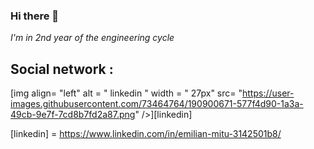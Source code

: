 ### Hi there 👋
*I'm in 2nd year of the engineering cycle* 

## Social network : 
[img align= "left" alt = " linkedin " width = " 27px" src= "https://user-images.githubusercontent.com/73464764/190900671-577f4d90-1a3a-49cb-9e7f-7cd8b7fd2a87.png" />][linkedin]


[linkedin] = https://www.linkedin.com/in/emilian-mitu-3142501b8/


